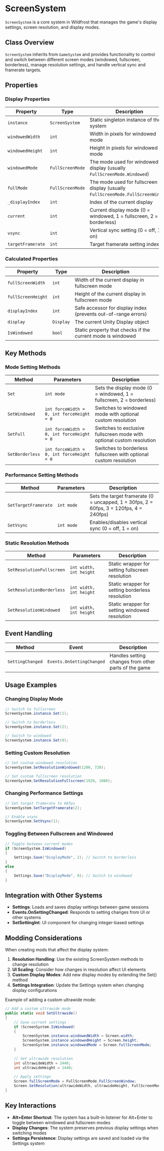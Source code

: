 # ScreenSystem

`ScreenSystem` is a core system in Wildfrost that manages the game's display settings, screen resolution, and display modes.

## Class Overview

`ScreenSystem` inherits from `GameSystem` and provides functionality to control and switch between different screen modes (windowed, fullscreen, borderless), manage resolution settings, and handle vertical sync and framerate targets.

## Properties

### Display Properties

| Property | Type | Description |
|----------|------|-------------|
| `instance` | `ScreenSystem` | Static singleton instance of the system |
| `windowedWidth` | `int` | Width in pixels for windowed mode |
| `windowedHeight` | `int` | Height in pixels for windowed mode |
| `windowedMode` | `FullScreenMode` | The mode used for windowed display (usually `FullScreenMode.Windowed`) |
| `fullMode` | `FullScreenMode` | The mode used for fullscreen display (usually `FullScreenMode.FullScreenWindow`) |
| `_displayIndex` | `int` | Index of the current display |
| `current` | `int` | Current display mode (0 = windowed, 1 = fullscreen, 2 = borderless) |
| `vsync` | `int` | Vertical sync setting (0 = off, 1 = on) |
| `targetFramerate` | `int` | Target framerate setting index |

### Calculated Properties

| Property | Type | Description |
|----------|------|-------------|
| `fullScreenWidth` | `int` | Width of the current display in fullscreen mode |
| `fullScreenHeight` | `int` | Height of the current display in fullscreen mode |
| `displayIndex` | `int` | Safe accessor for display index (prevents out-of-range errors) |
| `display` | `Display` | The current Unity Display object |
| `IsWindowed` | `bool` | Static property that checks if the current mode is windowed |

## Key Methods

### Mode Setting Methods

| Method | Parameters | Description |
|--------|------------|-------------|
| `Set` | `int mode` | Sets the display mode (0 = windowed, 1 = fullscreen, 2 = borderless) |
| `SetWindowed` | `int forceWidth = 0, int forceHeight = 0` | Switches to windowed mode with optional custom resolution |
| `SetFull` | `int forceWidth = 0, int forceHeight = 0` | Switches to exclusive fullscreen mode with optional custom resolution |
| `SetBorderless` | `int forceWidth = 0, int forceHeight = 0` | Switches to borderless fullscreen with optional custom resolution |

### Performance Setting Methods

| Method | Parameters | Description |
|--------|------------|-------------|
| `SetTargetFramerate` | `int mode` | Sets the target framerate (0 = uncapped, 1 = 30fps, 2 = 60fps, 3 = 120fps, 4 = 240fps) |
| `SetVsync` | `int mode` | Enables/disables vertical sync (0 = off, 1 = on) |

### Static Resolution Methods

| Method | Parameters | Description |
|--------|------------|-------------|
| `SetResolutionFullscreen` | `int width, int height` | Static wrapper for setting fullscreen resolution |
| `SetResolutionBorderless` | `int width, int height` | Static wrapper for setting borderless resolution |
| `SetResolutionWindowed` | `int width, int height` | Static wrapper for setting windowed resolution |

## Event Handling

| Method | Event | Description |
|--------|-------|-------------|
| `SettingChanged` | `Events.OnSettingChanged` | Handles setting changes from other parts of the game |

## Usage Examples

### Changing Display Mode

```csharp
// Switch to fullscreen
ScreenSystem.instance.Set(1);

// Switch to borderless
ScreenSystem.instance.Set(2);

// Switch to windowed
ScreenSystem.instance.Set(0);
```

### Setting Custom Resolution

```csharp
// Set custom windowed resolution
ScreenSystem.SetResolutionWindowed(1280, 720);

// Set custom fullscreen resolution
ScreenSystem.SetResolutionFullscreen(1920, 1080);
```

### Changing Performance Settings

```csharp
// Set target framerate to 60fps
ScreenSystem.SetTargetFramerate(2);

// Enable vsync
ScreenSystem.SetVsync(1);
```

### Toggling Between Fullscreen and Windowed

```csharp
// Toggle between current modes
if (ScreenSystem.IsWindowed)
{
    Settings.Save("DisplayMode", 2); // Switch to borderless
}
else
{
    Settings.Save("DisplayMode", 0); // Switch to windowed
}
```

## Integration with Other Systems

- **Settings**: Loads and saves display settings between game sessions
- **Events.OnSettingChanged**: Responds to setting changes from UI or other systems
- **SetSettingInt**: UI component for changing integer-based settings

## Modding Considerations

When creating mods that affect the display system:

1. **Resolution Handling**: Use the existing ScreenSystem methods to change resolution
2. **UI Scaling**: Consider how changes in resolution affect UI elements
3. **Custom Display Modes**: Add new display modes by extending the Set() method
4. **Settings Integration**: Update the Settings system when changing display configurations

Example of adding a custom ultrawide mode:

```csharp
// Add a custom ultrawide mode
public static void SetUltrawide()
{
    // Save current settings
    if (ScreenSystem.IsWindowed)
    {
        ScreenSystem.instance.windowedWidth = Screen.width;
        ScreenSystem.instance.windowedHeight = Screen.height;
        ScreenSystem.instance.windowedMode = Screen.fullScreenMode;
    }
    
    // Set ultrawide resolution
    int ultrawideWidth = 3440;
    int ultrawideHeight = 1440;
    
    // Apply settings
    Screen.fullScreenMode = FullScreenMode.FullScreenWindow;
    Screen.SetResolution(ultrawideWidth, ultrawideHeight, FullScreenMode.FullScreenWindow);
}
```

## Key Interactions

- **Alt+Enter Shortcut**: The system has a built-in listener for Alt+Enter to toggle between windowed and fullscreen modes
- **Display Changes**: The system preserves previous display settings when switching modes
- **Settings Persistence**: Display settings are saved and loaded via the Settings system
